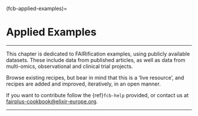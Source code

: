  (fcb-applied-examples)=
# Applied Examples

---

This chapter is dedicated to FAIRification examples, using publicly available datasets. These include data from published articles, as well as data from multi-omics, observational and clinical trial projects.

Browse existing recipes, but bear in mind that this is a ‘live resource’, and recipes are added and improved, iteratively, in an open manner.

If you want to contribute follow the {ref}`fcb-help` provided, or contact us at [fairplus-cookbook@elixir-europe.org](mailto:fairplus-cookbook@elixir-europe.org).

<!-- 1. [FAIRification of Metabolomics Data: Clarifying the Semantics of Data Matrices](TODO:link/not/here/yet)
2. [Conversion to an open format - using Frictionless Data Package](TODO:link/not/here/yet)
3. [Building a semantic model and annotating with open ontologies](TODO:link/not/here/yet)
4. [Conversion to RDF/Linked data and exploration with SPARQL](TODO:link/not/here/yet)


## IMI case studies

1. IMI eTOX - the safety context {ref}`fcb-etox`
2. IMI ND4BB - the target identification context {ref}`fcb-nd4bb`
3. IMI Resolute - the target identification context {ref}`fcb-resolute`
4. IMI Oncotrack -  the clinical context {ref}`fcb-fairify-examples-oncotrack` -->

---

